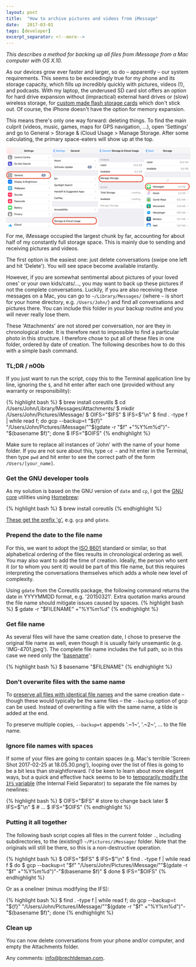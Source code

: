 ```yaml
---
layout: post
title:  "How to archive pictures and videos from iMessage"
date:   2017-03-01
tags: [developer]
excerpt_separator: <!--more-->
---
```


*This describes a method for backing up all files from iMessage from a Mac computer with OS X.10.*

As our devices grow ever faster and larger, so do – apparently – our system requirements. This seems to be exceedingly true for my phone and its storage capacity, which fills up incredibly quickly with pictures, videos (!), and podcasts. With my laptop, the underused SD card slot offers an option for hard drive expansion without (impractical) external hard drives or (slow) wireless storage, for [custom made flash storage cards](https://9to5mac.com/2014/05/23/three-hacks-for-adding-permanent-storage-to-your-macbook-air-or-retina-pro-through-the-sd-card-slot/) which don't stick out. Of course, the iPhone doesn't have the option for memory expansion. 

This means there's only one way forward: deleting things. 
To find the main culprit (videos, music, games, maps for GPS navigation, ...), open 'Settings' and go to General > Storage & iCloud Usage > Manage Storage. After some calculating, the primary space-eaters will show up at the top. 

![iPhone storage](/images/blog/2017/02/iPhone-screenshot.png)


For me, iMessage occupied the largest chunk by far, accounting for about half of my constantly full storage space. This is mainly due to sending and receiving pictures and videos. 

The first option is the easiest one: just delete conversations (swipe one left and hit 'Delete'). You will see space become available instantly. 

However, if you are somewhat sentimental about pictures of your loved ones' or your own kids/cats/..., you may want to back up these pictures if not the complete conversations. 
Luckily, if you are also receiving these messages on a Mac, you can go to `~/Library/Messages/` (where `~` is short for your home directory, e.g. `/Users/John/`) and find all conversations and pictures there. You can include this folder in your backup routine and you will never really lose them. 

These 'Attachments' are not stored per conversation, nor are they in chronological order. It is therefore next to impossible to find a particular photo in this structure. I therefore chose to put all of these files in one folder, ordered by date of creation. The following describes how to do this with a simple bash command. 

### TL;DR / n00b
If you just want to run the script, copy this to the Terminal application line by line, ignoring the `$`, and hit enter after each one (provided without any warranty or responsibility):

{% highlight bash %}
$ brew install coreutils
$ cd /Users/John/Library/Messages/Attachments/
$ mkdir /Users/John/Pictures/iMessage/
$ OIFS="$IFS"
$ IFS=$"\n"
$ find . -type f | while read f; do gcp --backup=t "${f}" "/Users/John/Pictures/iMessage/""$(gdate -r "$f" +"%Y%m%d")"-"$(basename $f)"; done
$ IFS="$OIFS"
{% endhighlight %}

Make sure to replace all instances of 'John' with the name of your home folder. If you are not sure about this, type `cd ~` and hit enter in the Terminal, then type `pwd` and hit enter to see the correct path of the form `/Users/[your_name]`. 


### Get the GNU developer tools

As my solution is based on the GNU version of `date` and `cp`, I got the [GNU core](http://www.gnu.org/software/coreutils/coreutils.html) utilities using [Homebrew](https://brew.sh/): 

{% highlight bash %}
$ brew install coreutils
{% endhighlight %}

[These get the prefix 'g'](http://stackoverflow.com/questions/27514652/cp-illegal-option-b-on-mac), e.g. `gcp` and `gdate`. 


### Prepend the date to the file name

For this, we want to adopt the [ISO 8601](https://en.wikipedia.org/wiki/ISO_8601) standard or similar, so that alphabetical ordering of the files results in chronological ordering as well. You may also want to add the time of creation. Ideally, the person who sent it (or to whom you sent it) would be part of this file name, but this requires interpreting the conversations themselves which adds a whole new level of complexity. 

Using `gdate` from the Coreutils package, the following command returns the date in YYYYMMDD format, e.g. '20150321'. 
Extra quotation marks around the file name should mitigate issues caused by spaces. 
{% highlight bash %}
$ gdate -r "$FILENAME" +"%Y%m%d"
{% endhighlight %}

### Get file name 

As several files will have the same creation date, I chose to preserve the original file name as well, even though it is usually fairly unsemantic (e.g. 'IMG-4701.jpeg'). The complete file name includes the full path, so in this case we need only the '[basename](http://stackoverflow.com/a/3362952/3193542)':

{% highlight bash %}
$ basename "$FILENAME"
{% endhighlight %}


### Don't overwrite files with the same name

To [preserve all files with identical file names](http://unix.stackexchange.com/questions/16669/copy-files-with-renaming) and the same creation date – though these would typically be the same files – the `--backup` option of gcp can be used. Instead of overwriting a file with the same name, a tilde is added at the end. 

To preserve multiple copies, `--backup=t` appends '.~1~', '.~2~', ... to the file name. 


### Ignore file names with spaces

If some of your files are going to contain spaces (e.g. Mac's terrible 'Screen Shot 2017-02-25 at 18.05.30.png'), looping over the list of files is going to be a bit less than straightforward. 
I'd be keen to learn about more elegant ways, but a quick and effective hack seems to be to [temporarily modify the `IFS` variable](http://stackoverflow.com/questions/7039130/iterate-over-list-of-files-with-spaces) (the Internal Field Separator) to separate the file names by newlines:

{% highlight bash %}
$ OIFS="$IFS" # store to change back later
$ IFS=$"\n"
$ # ... 
$ IFS="$OIFS"
{% endhighlight %}

### Putting it all together

The following bash script copies all files in the current folder `.`, including subdirectories, to the (existing!) `~/Pictures/iMessage/` folder. Note that the originals will still be there, so this is a non-destructive operation. 

{% highlight bash %}
$ OIFS="$IFS"
$ IFS=$"\n"
$ find . -type f | while read f
$ do
$    gcp --backup=t "$f" "/Users/John/Pictures/iMessage/""$(gdate -r "$f" +"%Y%m%d")"-"$(basename $f)"
$ done
$ IFS="$OIFS"
{% endhighlight %}

Or as a oneliner (minus modifying the IFS): 

{% highlight bash %}
$ find . -type f | while read f; do gcp --backup=t "${f}" "/Users/John/Pictures/iMessage/""$(gdate -r "$f" +"%Y%m%d")"-"$(basename $f)"; done
{% endhighlight %}


### Clean up

You can now delete conversations from your phone and/or computer, and empty the Attachments folder. 

Any comments: <a href="mailto:info@brechtdeman.com" target="_self">info@brechtdeman.com</a>.

